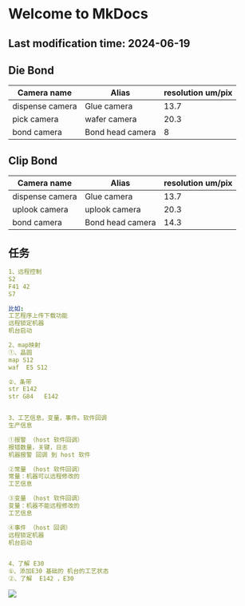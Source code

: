 # Welcome to MkDocs

## Last modification time: 2024-06-19


## Die Bond

| Camera  name     | Alias            | resolution  um/pix |
| ---------------- | ---------------- | ------------------ |
| dispense  camera | Glue camera      | 13.7               |
| pick camera      | wafer camera     | 20.3               |
| bond camera      | Bond head camera | 8                  |

## Clip Bond

| Camera  name     | Alias            | resolution  um/pix |
| ---------------- | ---------------- | ------------------ |
| dispense  camera | Glue camera      | 13.7               |
| uplook camera    | uplook camera    | 20.3               |
| bond camera      | Bond head camera | 14.3               |


## 任务

```yaml
1、远程控制
S2
F41 42
S7

比如:
工艺程序上传下载功能
远程锁定机器
机台启动

2、map映射
①、晶圆
map S12
waf  E5 S12

②、条带
str E142
str G84   E142


3、工艺信息，变量，事件。软件回调
生产信息

①报警 （host 软件回调）
报错数量，关键，日志
机器报警 回调 到 host 软件 

②常量 （host 软件回调）
常量：机器可以远程修改的 
工艺信息

③变量 （host 软件回调）
变量：机器不能远程修改的
工艺信息

④事件 （host 回调）
远程锁定机器
机台启动


4、了解 E30 
①、添加E30 基础的 机台的工艺状态
②、了解  E142 ，E30 
```

![](https://easyimage1.ghuang.top/i/2024/04/23/004531-1.webp)